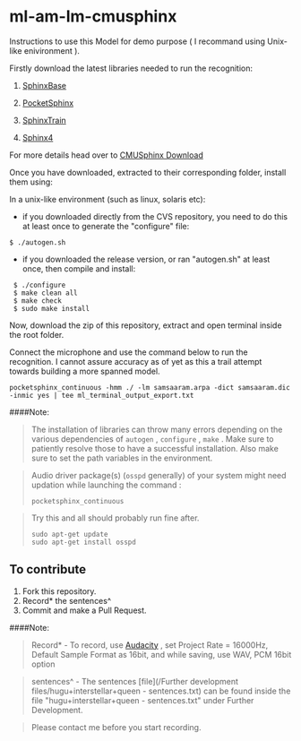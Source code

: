 # ml-am-lm-cmusphinx
Instructions to use this Model for demo purpose ( I recommand using Unix-like enivironment ).

Firstly download the latest libraries needed to run the recognition:

1. [SphinxBase](http://sourceforge.net/projects/cmusphinx/files/sphinxbase/5prealpha)

2. [PocketSphinx](http://sourceforge.net/projects/cmusphinx/files/pocketsphinx/5prealpha)

3. [SphinxTrain](http://sourceforge.net/projects/cmusphinx/files/sphinxtrain/5prealpha)

4. [Sphinx4](http://sourceforge.net/projects/cmusphinx/files/sphinx4/5%20prealpha)

For more details head over to [CMUSphinx Download](http://cmusphinx.sourceforge.net/wiki/download)

Once you have downloaded, extracted to their corresponding folder, install them using:

In a unix-like environment (such as linux, solaris etc):
 * if you downloaded directly from the CVS repository, you need to do
   this at least once to generate the "configure" file:
  ```
  $ ./autogen.sh
  ```

 * if you downloaded the release version, or ran "autogen.sh" at least
   once, then compile and install:
  ```
   $ ./configure
   $ make clean all
   $ make check
   $ sudo make install
   ```

Now, download the zip of this repository, extract and open terminal inside the root folder.

Connect the microphone and use the command below to run the recognition.
I cannot assure accuracy as of yet as this a trail attempt towards building a more spanned model.
```
pocketsphinx_continuous -hmm ./ -lm samsaaram.arpa -dict samsaaram.dic -inmic yes | tee ml_terminal_output_export.txt
```

####Note:
> The installation of libraries can throw many errors depending on the various dependencies of ```autogen``` , ```configure``` , ```make``` . Make sure to patiently resolve those to have a successful installation. Also make sure to set the path variables in the environment.

> Audio driver package(s) (```osspd``` generally) of your system might need updation while launching the command : 
>```
>pocketsphinx_continuous
>``` 

> Try this and all should probably run fine after.
>```
>sudo apt-get update
>sudo apt-get install osspd
>```

## To contribute 
1. Fork this repository.
2. Record* the sentences^
3. Commit and make a Pull Request.

####Note:
> Record* - To record, use [Audacity](www.audacityteam.org/download/) , set Project Rate = 16000Hz, Default Sample Format as 16bit, and while saving, use WAV, PCM 16bit option

> sentences^ - The sentences [file](/Further development files/hugu+interstellar+queen - sentences.txt) can be found inside the file "hugu+interstellar+queen - sentences.txt" under Further Development.

> Please contact me before you start recording.
